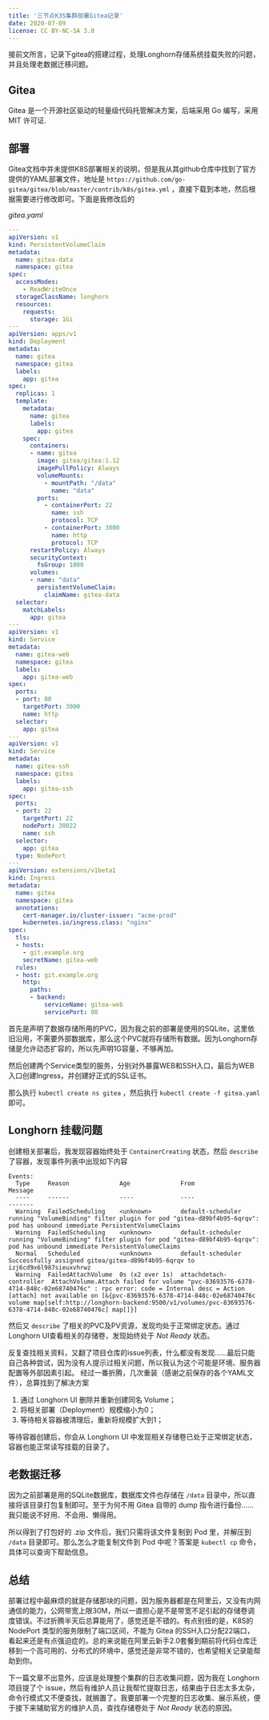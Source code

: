 ```yaml
---
title: '三节点K3S集群部署Gitea记录'
date: 2020-07-09
license: CC BY-NC-SA 3.0
---
```


接前文所言，记录下gitea的搭建过程，处理Longhorn存储系统挂载失败的问题，并且处理老数据迁移问题。

## Gitea

Gitea 是一个开源社区驱动的轻量级代码托管解决方案，后端采用 Go 编写，采用 MIT 许可证.

## 部署

Gitea文档中并未提供K8S部署相关的说明，但是我从其github仓库中找到了官方提供的YAML部署文件，地址是 `https://github.com/go-gitea/gitea/blob/master/contrib/k8s/gitea.yml` ，直接下载到本地，然后根据需要进行修改即可。下面是我修改后的

*gitea.yaml*

```yaml
---
apiVersion: v1
kind: PersistentVolumeClaim
metadata:
  name: gitea-data
  namespace: gitea
spec:
  accessModes:
    - ReadWriteOnce
  storageClassName: longhorn
  resources:
    requests:
      storage: 1Gi
---
apiVersion: apps/v1
kind: Deployment
metadata:
  name: gitea
  namespace: gitea
  labels:
    app: gitea
spec:
  replicas: 1
  template:
    metadata:
      name: gitea
      labels:
        app: gitea
    spec:
      containers:
      - name: gitea
        image: gitea/gitea:1.12
        imagePullPolicy: Always
        volumeMounts:
          - mountPath: "/data"
            name: "data"
        ports:
          - containerPort: 22
            name: ssh
            protocol: TCP
          - containerPort: 3000
            name: http
            protocol: TCP
      restartPolicy: Always
      securityContext:
        fsGroup: 1000
      volumes:
      - name: "data"
        persistentVolumeClaim:
          claimName: gitea-data
  selector:
    matchLabels:
      app: gitea
---
apiVersion: v1
kind: Service
metadata:
  name: gitea-web
  namespace: gitea
  labels:
    app: gitea-web
spec:
  ports:
  - port: 80
    targetPort: 3000
    name: http
  selector:
    app: gitea
---
apiVersion: v1
kind: Service
metadata:
  name: gitea-ssh
  namespace: gitea
  labels:
    app: gitea-ssh
spec:
  ports:
  - port: 22
    targetPort: 22
    nodePort: 30022
    name: ssh
  selector:
    app: gitea
  type: NodePort
---
apiVersion: extensions/v1beta1
kind: Ingress
metadata:
  name: gitea
  namespace: gitea
  annotations:
    cert-manager.io/cluster-issuer: "acme-prod"
    kubernetes.io/ingress.class: "nginx"
spec:
  tls:
  - hosts:
    - git.example.org
    secretName: gitea-web
  rules:
  - host: git.example.org
    http:
      paths:
      - backend:
          serviceName: gitea-web
          servicePort: 80
```

首先是声明了数据存储所用的PVC，因为我之前的部署是使用的SQLite，这里依旧沿用，不需要外部数据库，那么这个PVC就将存储所有数据。因为Longhorn存储是允许动态扩容的，所以先声明1G容量，不够再加。

然后创建两个Service类型的服务，分别对外暴露WEB和SSH入口，最后为WEB入口创建Ingress，并创建好正式的SSL证书。

那么执行 `kubectl create ns gitea` ，然后执行 `kubectl create -f gitea.yaml` 即可。

## Longhorn 挂载问题

创建相关部署后，我发现容器始终处于 `ContainerCreating` 状态，然后 `describe` 了容器，发现事件列表中出现如下内容

```
Events:
  Type     Reason              Age              From                     Message
  ----     ------              ----             ----                     -------
  Warning  FailedScheduling    <unknown>        default-scheduler        running "VolumeBinding" filter plugin for pod "gitea-d89bf4b95-6qrqv": pod has unbound immediate PersistentVolumeClaims
  Warning  FailedScheduling    <unknown>        default-scheduler        running "VolumeBinding" filter plugin for pod "gitea-d89bf4b95-6qrqv": pod has unbound immediate PersistentVolumeClaims
  Normal   Scheduled           <unknown>        default-scheduler        Successfully assigned gitea/gitea-d89bf4b95-6qrqv to izj6cd9x6l987sieuxvhrwz
  Warning  FailedAttachVolume  0s (x2 over 1s)  attachdetach-controller  AttachVolume.Attach failed for volume "pvc-83693576-6378-4714-848c-02e68740476c" : rpc error: code = Internal desc = Action [attach] not available on [&{pvc-83693576-6378-4714-848c-02e68740476c volume map[self:http://longhorn-backend:9500/v1/volumes/pvc-83693576-6378-4714-848c-02e68740476c] map[]}]
```

然后又 `describe` 了相关的PVC及PV资源，发现均处于正常绑定状态。通过Longhorn UI查看相关的存储卷，发现始终处于 *Not Ready* 状态。

反复查找相关资料，又翻了项目仓库的issue列表，什么都没有发现……最后只能自己各种尝试，因为没有人提示过相关问题，所以我认为这个可能是环境、服务器配置等外部因素引起。
经过一番折腾，几次重装（感谢之前保存的各个YAML文件），总算找到了解决方案

1. 通过 Longhorn UI 删除并重新创建同名 Volume；
2. 将相关部署（Deployment）规模缩小为0；
3. 等待相关容器被清理后，重新将规模扩大到1；

等待容器创建后，你会从 Longhorn UI 中发现相关存储卷已处于正常绑定状态，容器也能正常读写挂载的目录了。

## 老数据迁移

因为之前部署是用的SQLite数据库，数据库文件也存储在 `/data` 目录中，所以直接将该目录打包复制即可。至于为何不用 Gitea 自带的 dump 指令进行备份……我只能说不好用、不会用、懒得用。

所以得到了打包好的 .zip 文件后，我们只需将该文件复制到 Pod 里，并解压到 `/data` 目录即可。那么怎么才能复制文件到 Pod 中呢？答案是 `kubectl cp` 命令，具体可以查询下帮助信息。

## 总结

部署过程中最麻烦的就是存储那块的问题，因为服务器都是在阿里云，又没有内网通信的能力，公网带宽上限30M，所以一直担心是不是带宽不足引起的存储卷调度错误。不过折腾半天后总算能用了，感觉还是不错的。有点别扭的是，K8S的 NodePort 类型的服务限制了端口区间，不能为 Gitea 的SSH入口分配22端口，看起来还是有点强迫症的。总的来说能在阿里云新手2.0套餐到期前将代码仓库迁移到一个高可用的、分布式的环境中，感觉还是非常不错的，也希望相关记录能帮助到你。

下一篇文章不出意外，应该是处理整个集群的日志收集问题，因为我在 Longhorn 项目提了个 issue，然后有维护人员让我帮忙提取日志，结果由于日志太多太杂，命令行模式又不便查找，就搁置了。我要部署一个完整的日志收集、展示系统，便于接下来辅助官方的维护人员，查找存储卷处于 *Not Ready* 状态的原因。
